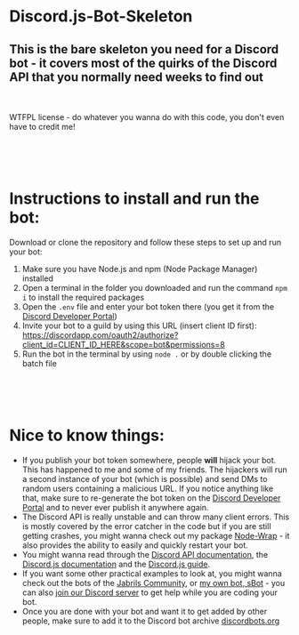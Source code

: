 # Discord.js-Bot-Skeleton
## This is the bare skeleton you need for a Discord bot - it covers most of the quirks of the Discord API that you normally need weeks to find out
<br><br>
WTFPL license - do whatever you wanna do with this code, you don't even have to credit me!

<br><br><br>

# Instructions to install and run the bot:
Download or clone the repository and follow these steps to set up and run your bot:

1. Make sure you have Node.js and npm (Node Package Manager) installed
2. Open a terminal in the folder you downloaded and run the command `npm i` to install the required packages
3. Open the `.env` file and enter your bot token there (you get it from the [Discord Developer Portal](https://discordapp.com/developers/applications/))
4. Invite your bot to a guild by using this URL (insert client ID first): https://discordapp.com/oauth2/authorize?client_id=CLIENT_ID_HERE&scope=bot&permissions=8
5. Run the bot in the terminal by using `node .` or by double clicking the batch file

<br><br><br>

# Nice to know things:
- If you publish your bot token somewhere, people **will** hijack your bot. This has happened to me and some of my friends. The hijackers will run a second instance of your bot (which is possible) and send DMs to random users containing a malicious URL. If you notice anything like that, make sure to re-generate the bot token on the [Discord Developer Portal](https://discordapp.com/developers/applications/) and to never ever publish it anywhere again.
- The Discord API is really unstable and can throw many client errors. This is mostly covered by the error catcher in the code but if you are still getting crashes, you might wanna check out my package [Node-Wrap](https://npmjs.org/package/node-wrap) - it also provides the ability to easily and quickly restart your bot.
- You might wanna read through the [Discord API documentation](https://discordapp.com/developers/docs/intro), the [Discord.js documentation](https://discord.js.org/#/docs/main/stable/general/welcome) and the [Discord.js guide](https://discordjs.guide/#before-you-begin).
- If you want some other practical examples to look at, you might wanna check out the bots of the [Jabrils Community](https://github.com/Jabrils-Discord-Server), or [my own bot, sBot](https://github.com/Sv443/sBot) - you can also [join our Discord server](https://discord.gg/EZagHBx) to get help while you are coding your bot.
- Once you are done with your bot and want it to get added by other people, make sure to add it to the Discord bot archive [discordbots.org](https://discordbots.org/)
